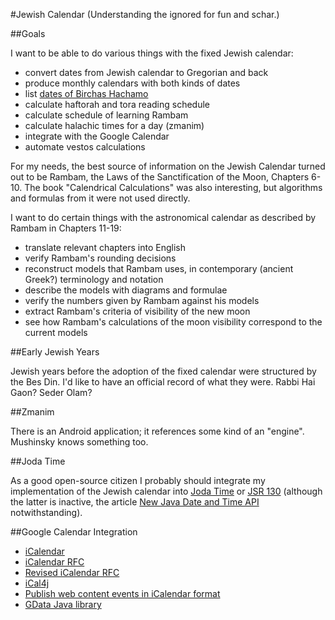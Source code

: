 #Jewish Calendar
(Understanding the ignored for fun and schar.)

##Goals

I want to be able to do various things with the fixed Jewish calendar:

* convert dates from Jewish calendar to Gregorian and back
* produce monthly calendars with both kinds of dates
* list [dates of Birchas Hachamo](https://docs.google.com/document/d/1hpPZ0LYU3p8a-LJRXEqzXig-VQthkQ_MkaY79PMqr-Y/edit?hl=en_US)
* calculate haftorah and tora reading schedule
* calculate schedule of learning Rambam
* calculate halachic times for a day (zmanim)
* integrate with the Google Calendar
* automate vestos calculations

For my needs, the best source of information on the Jewish Calendar turned out
to be Rambam, the Laws of the Sanctification of the Moon, Chapters 6-10.
The book "Calendrical Calculations" was also interesting, but algorithms and
formulas from it were not used directly.

I want to do certain things with the astronomical calendar as described by Rambam
in Chapters 11-19:

* translate relevant chapters into English
* verify Rambam's rounding decisions
* reconstruct models that Rambam uses, in contemporary (ancient Greek?) terminology and notation
* describe the models with diagrams and formulae
* verify the numbers given by Rambam against his models
* extract Rambam's criteria of visibility of the new moon
* see how Rambam's calculations of the moon visibility correspond to the current models


##Early Jewish Years

Jewish years before the adoption of the fixed calendar were structured by the Bes Din.
I'd like to have an official record of what they were. Rabbi Hai Gaon? Seder Olam?

##Zmanim

There is an Android application; it references some kind of an "engine".
Mushinsky knows something too.

##Joda Time

As a good open-source citizen I probably should integrate my implementation of
the Jewish calendar into [Joda Time](http://joda-time.sourceforge.net/) or
[JSR 130](http://jcp.org/en/jsr/detail?id=310) (although the latter is inactive,
the article [New Java Date and Time API](http://today.java.net/pub/a/today/2008/09/18/jsr-310-new-java-date-time-api.html) notwithstanding). 

##Google Calendar Integration

* [iCalendar](http://en.wikipedia.org/wiki/ICalendar)
* [iCalendar RFC](http://tools.ietf.org/html/rfc2445)
* [Revised iCalendar RFC](http://tools.ietf.org/html/draft-ietf-calsify-rfc2445bis-08)
* [iCal4j](http://ical4j.sourceforge.net/introduction.html)
* [Publish web content events in iCalendar format](http://www.google.com/support/calendar/bin/answer.py?hl=en&answer=48526)
* [GData Java library](http://code.google.com/apis/gdata/client-java.html)
